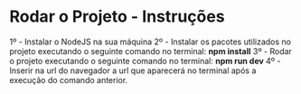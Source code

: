 # Rodar o Projeto - Instruções

1º - Instalar o NodeJS na sua máquina
2º - Instalar os pacotes utilizados no projeto executando o seguinte comando no terminal: **npm install**
3º - Rodar o projeto executando o seguinte comando no terminal: **npm run dev**
4º - Inserir na url do navegador a url que aparecerá no terminal após a execução do comando anterior.

